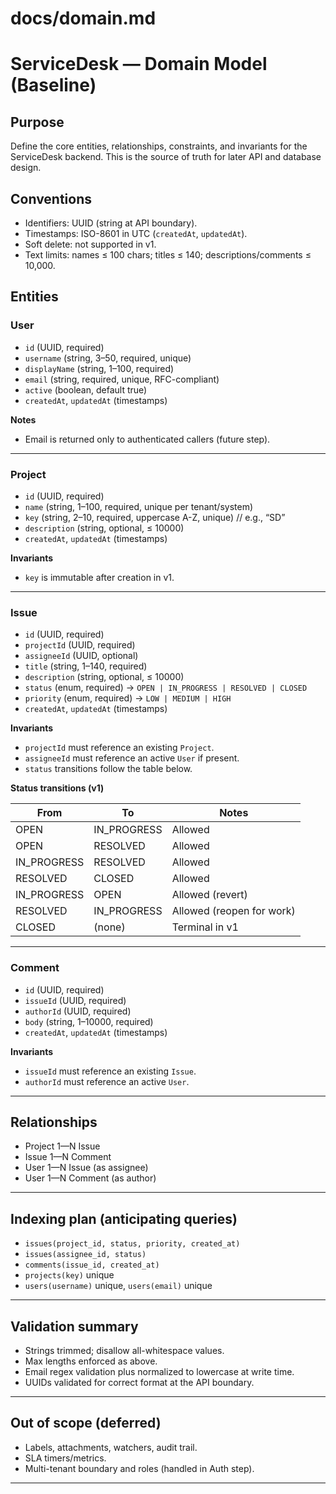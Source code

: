 # docs/domain.md

# ServiceDesk — Domain Model (Baseline)

## Purpose

Define the core entities, relationships, constraints, and invariants for the ServiceDesk backend. This is the source of truth for later API and database design.

## Conventions

* Identifiers: UUID (string at API boundary).
* Timestamps: ISO-8601 in UTC (`createdAt`, `updatedAt`).
* Soft delete: not supported in v1.
* Text limits: names ≤ 100 chars; titles ≤ 140; descriptions/comments ≤ 10,000.

## Entities

### User

* `id` (UUID, required)
* `username` (string, 3–50, required, unique)
* `displayName` (string, 1–100, required)
* `email` (string, required, unique, RFC-compliant)
* `active` (boolean, default true)
* `createdAt`, `updatedAt` (timestamps)

**Notes**

* Email is returned only to authenticated callers (future step).

---

### Project

* `id` (UUID, required)
* `name` (string, 1–100, required, unique per tenant/system)
* `key` (string, 2–10, required, uppercase A-Z, unique)  // e.g., “SD”
* `description` (string, optional, ≤ 10000)
* `createdAt`, `updatedAt` (timestamps)

**Invariants**

* `key` is immutable after creation in v1.

---

### Issue

* `id` (UUID, required)
* `projectId` (UUID, required)
* `assigneeId` (UUID, optional)
* `title` (string, 1–140, required)
* `description` (string, optional, ≤ 10000)
* `status` (enum, required) → `OPEN | IN_PROGRESS | RESOLVED | CLOSED`
* `priority` (enum, required) → `LOW | MEDIUM | HIGH`
* `createdAt`, `updatedAt` (timestamps)

**Invariants**

* `projectId` must reference an existing `Project`.
* `assigneeId` must reference an active `User` if present.
* `status` transitions follow the table below.

**Status transitions (v1)**

| From         | To           | Notes                     |
| ------------ | ------------ | ------------------------- |
| OPEN         | IN\_PROGRESS | Allowed                   |
| OPEN         | RESOLVED     | Allowed                   |
| IN\_PROGRESS | RESOLVED     | Allowed                   |
| RESOLVED     | CLOSED       | Allowed                   |
| IN\_PROGRESS | OPEN         | Allowed (revert)          |
| RESOLVED     | IN\_PROGRESS | Allowed (reopen for work) |
| CLOSED       | (none)       | Terminal in v1            |

---

### Comment

* `id` (UUID, required)
* `issueId` (UUID, required)
* `authorId` (UUID, required)
* `body` (string, 1–10000, required)
* `createdAt`, `updatedAt` (timestamps)

**Invariants**

* `issueId` must reference an existing `Issue`.
* `authorId` must reference an active `User`.

---

## Relationships

* Project 1—N Issue
* Issue 1—N Comment
* User 1—N Issue (as assignee)
* User 1—N Comment (as author)

---

## Indexing plan (anticipating queries)

* `issues(project_id, status, priority, created_at)`
* `issues(assignee_id, status)`
* `comments(issue_id, created_at)`
* `projects(key)` unique
* `users(username)` unique, `users(email)` unique

---

## Validation summary

* Strings trimmed; disallow all-whitespace values.
* Max lengths enforced as above.
* Email regex validation plus normalized to lowercase at write time.
* UUIDs validated for correct format at the API boundary.

---

## Out of scope (deferred)

* Labels, attachments, watchers, audit trail.
* SLA timers/metrics.
* Multi-tenant boundary and roles (handled in Auth step).

---

